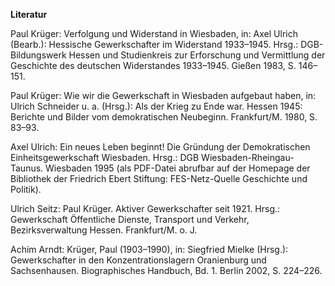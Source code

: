**Literatur**

Paul Krüger: Verfolgung und Widerstand in Wiesbaden, in: Axel Ulrich
(Bearb.): Hessische Gewerkschafter im Widerstand 1933–1945. Hrsg.:
DGB-Bildungswerk Hessen und Studienkreis zur Erforschung und Vermittlung
der Geschichte des deutschen Widerstandes 1933–1945. Gießen 1983, S.
146–151.

Paul Krüger: Wie wir die Gewerkschaft in Wiesbaden aufgebaut haben, in:
Ulrich Schneider u. a. (Hrsg.): Als der Krieg zu Ende war. Hessen 1945:
Berichte und Bilder vom demokratischen Neubeginn. Frankfurt/M. 1980, S.
83–93.

Axel Ulrich: Ein neues Leben beginnt! Die Gründung der Demokratischen
Einheitsgewerkschaft Wiesbaden. Hrsg.: DGB Wiesbaden-Rheingau-Taunus.
Wiesbaden 1995 (als PDF-Datei abrufbar auf der Homepage der Bibliothek
der Friedrich Ebert Stiftung: FES-Netz-Quelle Geschichte und Politik).

Ulrich Seitz: Paul Krüger. Aktiver Gewerkschafter seit 1921. Hrsg.:
Gewerkschaft Öffentliche Dienste, Transport und Verkehr,
Bezirksverwaltung Hessen. Frankfurt/M. o. J.

Achim Arndt: Krüger, Paul (1903–1990), in: Siegfried Mielke (Hrsg.):
Gewerkschafter in den Konzentrationslagern Oranienburg und
Sachsenhausen. Biographisches Handbuch, Bd. 1. Berlin 2002, S. 224–226.
